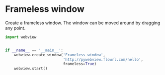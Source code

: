 # Frameless window

Create a frameless window. The window can be moved around by dragging any point.

``` python
import webview


if __name__ == '__main__':
    webview.create_window('Frameless window',
                          'http://pywebview.flowrl.com/hello',
                          frameless=True)
    webview.start()
```
